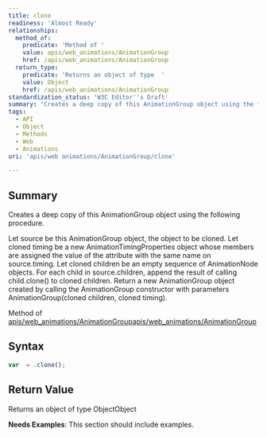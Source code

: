 ```yaml
---
title: clone
readiness: 'Almost Ready'
relationships:
  method_of:
    predicate: 'Method of '
    value: apis/web_animations/AnimationGroup
    href: /apis/web_animations/AnimationGroup
  return_type:
    predicate: 'Returns an object of type  '
    value: Object
    href: /apis/web_animations/AnimationGroup
standardization_status: 'W3C Editor''s Draft'
summary: "Creates a deep copy of this AnimationGroup object using the following procedure.\n"
tags:
  - API
  - Object
  - Methods
  - Web
  - Animations
uri: 'apis/web animations/AnimationGroup/clone'

---
```

## <span>Summary</span>

Creates a deep copy of this AnimationGroup object using the following procedure.

Let source be this AnimationGroup object, the object to be cloned. Let cloned timing be a new AnimationTimingProperties object whose members are assigned the value of the attribute with the same name on source.timing. Let cloned children be an empty sequence of AnimationNode objects. For each child in source.children, append the result of calling child.clone() to cloned children. Return a new AnimationGroup object created by calling the AnimationGroup constructor with parameters AnimationGroup(cloned children, cloned timing).

Method of [apis/web\_animations/AnimationGroup](/apis/web_animations/AnimationGroup)[apis/web\_animations/AnimationGroup](/apis/web_animations/AnimationGroup)

## <span>Syntax</span>

``` js
var  = .clone();
```

## <span>Return Value</span>

Returns an object of type ObjectObject

**Needs Examples**: This section should include examples.

